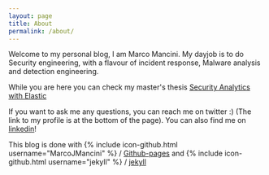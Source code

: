 ```yaml
---
layout: page
title: About
permalink: /about/
---
```


Welcome to my personal blog, I am Marco Mancini. My dayjob is to do Security engineering, with a flavour of incident response, Malware analysis and detection engineering.

While you are here you can check my master's thesis [Security Analytics with Elastic](https://openaccess.uoc.edu/handle/10609/113266)

If you want to ask me any questions, you can reach me on twitter :) (The link to my profile is at the bottom of the page). 
You can also find me on [linkedin](https://www.linkedin.com/in/marco-mancini-002b3290/)! 



This blog is done with {% include icon-github.html username="MarcoJMancini" %} /
[Github-pages](https://github.com/MarcoJMancini/marcojmancini.github.io) and {% include icon-github.html username="jekyll" %} /
[jekyll](https://github.com/jekyll/jekyll)
